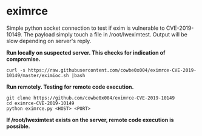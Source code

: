 # eximrce

Simple python socket connection to test if exim is vulnerable to CVE-2019-10149. 
The payload simply touch a file in /root/lweximtest. Output will be slow
depending on server's reply.

**Run locally on suspected server. This checks for indication of compromise.**
```
curl -s https://raw.githubusercontent.com/cowbe0x004/eximrce-CVE-2019-10149/master/eximioc.sh |bash
```

**Run remotely. Testing for remote code execution.**
```
git clone https://github.com/cowbe0x004/eximrce-CVE-2019-10149
cd eximrce-CVE-2019-10149
python eximrce.py <HOST> <PORT>
```
**If /root/lweximtest exists on the server, remote code execution is possible.**
